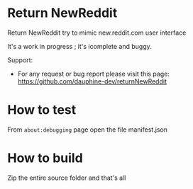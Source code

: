 # Return NewReddit
Return NewReddit try to mimic new.reddit.com user interface

It's a work in progress ; it's icomplete and buggy.

Support:
- For any request or bug report please visit this page:
    https://github.com/dauphine-dev/returnNewReddit

# How to test
From `about:debugging` page open the file manifest.json

# How to build
Zip the entire source folder and that's all
